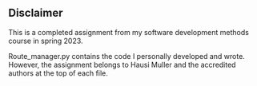 ## Disclaimer

This is a completed assignment from my software development methods course in spring 2023. 

Route_manager.py contains the code I personally developed and wrote. However, the assignment belongs to Hausi Muller and the accredited authors at the top of each file. 